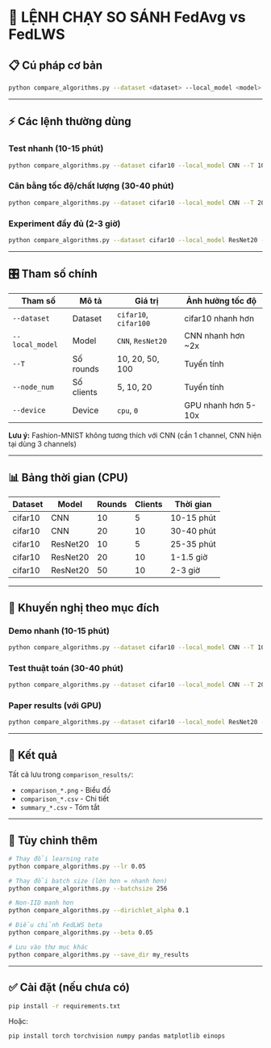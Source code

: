 # 🚀 LỆNH CHẠY SO SÁNH FedAvg vs FedLWS

## 📋 Cú pháp cơ bản

```bash
python compare_algorithms.py --dataset <dataset> --local_model <model> --T <rounds> --node_num <clients> --device <device>
```

---

## ⚡ Các lệnh thường dùng

### Test nhanh (10-15 phút)
```bash
python compare_algorithms.py --dataset cifar10 --local_model CNN --T 10 --node_num 5 --device cpu
```

### Cân bằng tốc độ/chất lượng (30-40 phút)
```bash
python compare_algorithms.py --dataset cifar10 --local_model CNN --T 20 --node_num 10 --device cpu
```

### Experiment đầy đủ (2-3 giờ)
```bash
python compare_algorithms.py --dataset cifar10 --local_model ResNet20 --T 50 --node_num 10 --device cpu
```

---

## 🎛️ Tham số chính

| Tham số | Mô tả | Giá trị | Ảnh hưởng tốc độ |
|---------|-------|---------|------------------|
| `--dataset` | Dataset | `cifar10`, `cifar100` | cifar10 nhanh hơn |
| `--local_model` | Model | `CNN`, `ResNet20` | CNN nhanh hơn ~2x |
| `--T` | Số rounds | 10, 20, 50, 100 | Tuyến tính |
| `--node_num` | Số clients | 5, 10, 20 | Tuyến tính |
| `--device` | Device | `cpu`, `0` | GPU nhanh hơn 5-10x |

**Lưu ý:** Fashion-MNIST không tương thích với CNN (cần 1 channel, CNN hiện tại dùng 3 channels)

---

## 📊 Bảng thời gian (CPU)

| Dataset | Model | Rounds | Clients | Thời gian |
|---------|-------|--------|---------|-----------|
| cifar10 | CNN | 10 | 5 | 10-15 phút |
| cifar10 | CNN | 20 | 10 | 30-40 phút |
| cifar10 | ResNet20 | 10 | 5 | 25-35 phút |
| cifar10 | ResNet20 | 20 | 10 | 1-1.5 giờ |
| cifar10 | ResNet20 | 50 | 10 | 2-3 giờ |

---

## 🎯 Khuyến nghị theo mục đích

### Demo nhanh (10-15 phút)
```bash
python compare_algorithms.py --dataset cifar10 --local_model CNN --T 10 --node_num 5 --device cpu
```

### Test thuật toán (30-40 phút)
```bash
python compare_algorithms.py --dataset cifar10 --local_model CNN --T 20 --node_num 10 --device cpu
```

### Paper results (với GPU)
```bash
python compare_algorithms.py --dataset cifar10 --local_model ResNet20 --T 100 --node_num 20 --device 0
```

---

## 💾 Kết quả

Tất cả lưu trong `comparison_results/`:
- `comparison_*.png` - Biểu đồ
- `comparison_*.csv` - Chi tiết
- `summary_*.csv` - Tóm tắt

---

## 🔧 Tùy chỉnh thêm

```bash
# Thay đổi learning rate
python compare_algorithms.py --lr 0.05

# Thay đổi batch size (lớn hơn = nhanh hơn)
python compare_algorithms.py --batchsize 256

# Non-IID mạnh hơn
python compare_algorithms.py --dirichlet_alpha 0.1

# Điều chỉnh FedLWS beta
python compare_algorithms.py --beta 0.05

# Lưu vào thư mục khác
python compare_algorithms.py --save_dir my_results
```

---

## ✅ Cài đặt (nếu chưa có)

```bash
pip install -r requirements.txt
```

Hoặc:
```bash
pip install torch torchvision numpy pandas matplotlib einops
```

